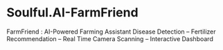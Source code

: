 # Soulful.AI-FarmFriend
FarmFriend : AI-Powered Farming Assistant Disease Detection – Fertilizer Recommendation – Real Time Camera Scanning – Interactive Dashboard 
